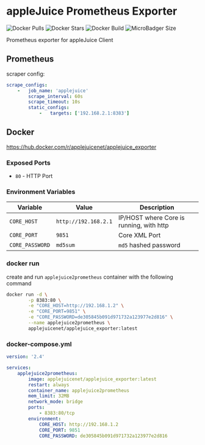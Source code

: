 # appleJuice Prometheus Exporter

![Docker Pulls](https://img.shields.io/docker/pulls/applejuicenet/applejuice_exporter.svg)
![Docker Stars](https://img.shields.io/docker/stars/applejuicenet/applejuice_exporter.svg)
![Docker Build](https://github.com/applejuicenet/prometheus_exporter/workflows/%5Bdocker%5D%20CI%20for%20releases/badge.svg)
![MicroBadger Size](https://img.shields.io/microbadger/image-size/applejuicenet/applejuice_exporter.svg)

Prometheus exporter for appleJuice Client

## Prometheus

scraper config:

```yaml
scrape_configs:
    -   job_name: 'applejuice'
        scrape_interval: 60s
        scrape_timeout: 10s
        static_configs:
            -   targets: ['192.168.2.1:8383']
```

## Docker

https://hub.docker.com/r/applejuicenet/applejuice_exporter

### Exposed Ports

- `80` - HTTP Port

### Environment Variables

| Variable                | Value                | Description                              |
|-------------------------|----------------------|------------------------------------------|
| `CORE_HOST`             | `http://192.168.2.1` | IP/HOST where Core is running, with http |
| `CORE_PORT`             | `9851`               | Core XML Port                            |
| `CORE_PASSWORD`         | `md5sum`             | `md5` hashed password                    |


### docker run

create and run `applejuice2prometheus` container with the following command

```bash
docker run -d \
        -p 8383:80 \
        -e "CORE_HOST=http://192.168.1.2" \
        -e "CORE_PORT=9851" \
        -e "CORE_PASSWORD=de305845b091d971732a123977e2d816" \
        --name applejuice2prometheus \
        applejuicenet/applejuice_exporter:latest
```

### docker-compose.yml

```yaml
version: '2.4'

services:
    applejuice2prometheus:
        image: applejuicenet/applejuice_exporter:latest
        restart: always
        container_name: applejuice2prometheus
        mem_limit: 32MB
        network_mode: bridge
        ports:
            - 8383:80/tcp
        environment:
            CORE_HOST: http://192.168.1.2
            CORE_PORT: 9851
            CORE_PASSWORD: de305845b091d971732a123977e2d816
```
